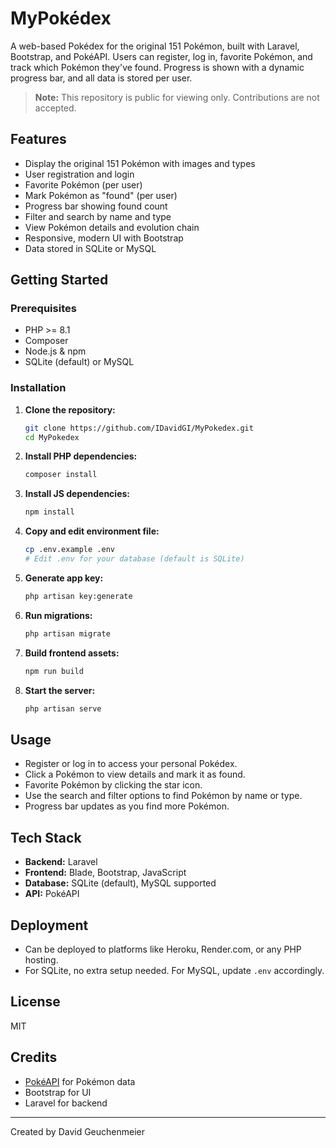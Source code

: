 # MyPokédex

A web-based Pokédex for the original 151 Pokémon, built with Laravel, Bootstrap, and PokéAPI. Users can register, log in, favorite Pokémon, and track which Pokémon they've found. Progress is shown with a dynamic progress bar, and all data is stored per user.

> **Note:** This repository is public for viewing only. Contributions are not accepted.

## Features
- Display the original 151 Pokémon with images and types
- User registration and login
- Favorite Pokémon (per user)
- Mark Pokémon as "found" (per user)
- Progress bar showing found count
- Filter and search by name and type
- View Pokémon details and evolution chain
- Responsive, modern UI with Bootstrap
- Data stored in SQLite or MySQL

## Getting Started

### Prerequisites
- PHP >= 8.1
- Composer
- Node.js & npm
- SQLite (default) or MySQL

### Installation
1. **Clone the repository:**
   ```sh
   git clone https://github.com/IDavidGI/MyPokedex.git
   cd MyPokedex
   ```
2. **Install PHP dependencies:**
   ```sh
   composer install
   ```
3. **Install JS dependencies:**
   ```sh
   npm install
   ```
4. **Copy and edit environment file:**
   ```sh
   cp .env.example .env
   # Edit .env for your database (default is SQLite)
   ```
5. **Generate app key:**
   ```sh
   php artisan key:generate
   ```
6. **Run migrations:**
   ```sh
   php artisan migrate
   ```
7. **Build frontend assets:**
   ```sh
   npm run build
   ```
8. **Start the server:**
   ```sh
   php artisan serve
   ```

## Usage
- Register or log in to access your personal Pokédex.
- Click a Pokémon to view details and mark it as found.
- Favorite Pokémon by clicking the star icon.
- Use the search and filter options to find Pokémon by name or type.
- Progress bar updates as you find more Pokémon.

## Tech Stack
- **Backend:** Laravel
- **Frontend:** Blade, Bootstrap, JavaScript
- **Database:** SQLite (default), MySQL supported
- **API:** PokéAPI

## Deployment
- Can be deployed to platforms like Heroku, Render.com, or any PHP hosting.
- For SQLite, no extra setup needed. For MySQL, update `.env` accordingly.

## License
MIT

## Credits
- [PokéAPI](https://pokeapi.co/) for Pokémon data
- Bootstrap for UI
- Laravel for backend

---
Created by David Geuchenmeier

